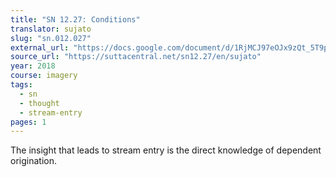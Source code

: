 ```yaml
---
title: "SN 12.27: Conditions"
translator: sujato
slug: "sn.012.027"
external_url: "https://docs.google.com/document/d/1RjMCJ97eOJx9zQt_5T9pADtVzB3D5g1zuouMjv3_q_Q/edit"
source_url: "https://suttacentral.net/sn12.27/en/sujato"
year: 2018
course: imagery
tags:
  - sn
  - thought
  - stream-entry
pages: 1
---
```


The insight that leads to stream entry is the direct knowledge of dependent origination.
